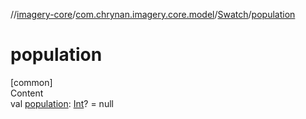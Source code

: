 //[imagery-core](../../../index.md)/[com.chrynan.imagery.core.model](../index.md)/[Swatch](index.md)/[population](population.md)



# population  
[common]  
Content  
val [population](population.md): [Int](https://kotlinlang.org/api/latest/jvm/stdlib/kotlin/-int/index.html)? = null  



